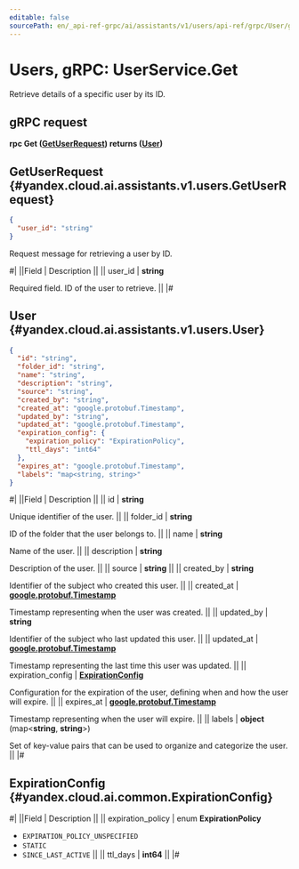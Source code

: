 ```yaml
---
editable: false
sourcePath: en/_api-ref-grpc/ai/assistants/v1/users/api-ref/grpc/User/get.md
---
```


# Users, gRPC: UserService.Get

Retrieve details of a specific user by its ID.

## gRPC request

**rpc Get ([GetUserRequest](#yandex.cloud.ai.assistants.v1.users.GetUserRequest)) returns ([User](#yandex.cloud.ai.assistants.v1.users.User))**

## GetUserRequest {#yandex.cloud.ai.assistants.v1.users.GetUserRequest}

```json
{
  "user_id": "string"
}
```

Request message for retrieving a user by ID.

#|
||Field | Description ||
|| user_id | **string**

Required field. ID of the user to retrieve. ||
|#

## User {#yandex.cloud.ai.assistants.v1.users.User}

```json
{
  "id": "string",
  "folder_id": "string",
  "name": "string",
  "description": "string",
  "source": "string",
  "created_by": "string",
  "created_at": "google.protobuf.Timestamp",
  "updated_by": "string",
  "updated_at": "google.protobuf.Timestamp",
  "expiration_config": {
    "expiration_policy": "ExpirationPolicy",
    "ttl_days": "int64"
  },
  "expires_at": "google.protobuf.Timestamp",
  "labels": "map<string, string>"
}
```

#|
||Field | Description ||
|| id | **string**

Unique identifier of the user. ||
|| folder_id | **string**

ID of the folder that the user belongs to. ||
|| name | **string**

Name of the user. ||
|| description | **string**

Description of the user. ||
|| source | **string** ||
|| created_by | **string**

Identifier of the subject who created this user. ||
|| created_at | **[google.protobuf.Timestamp](https://developers.google.com/protocol-buffers/docs/reference/google.protobuf#timestamp)**

Timestamp representing when the user was created. ||
|| updated_by | **string**

Identifier of the subject who last updated this user. ||
|| updated_at | **[google.protobuf.Timestamp](https://developers.google.com/protocol-buffers/docs/reference/google.protobuf#timestamp)**

Timestamp representing the last time this user was updated. ||
|| expiration_config | **[ExpirationConfig](#yandex.cloud.ai.common.ExpirationConfig)**

Configuration for the expiration of the user, defining when and how the user will expire. ||
|| expires_at | **[google.protobuf.Timestamp](https://developers.google.com/protocol-buffers/docs/reference/google.protobuf#timestamp)**

Timestamp representing when the user will expire. ||
|| labels | **object** (map<**string**, **string**>)

Set of key-value pairs that can be used to organize and categorize the user. ||
|#

## ExpirationConfig {#yandex.cloud.ai.common.ExpirationConfig}

#|
||Field | Description ||
|| expiration_policy | enum **ExpirationPolicy**

- `EXPIRATION_POLICY_UNSPECIFIED`
- `STATIC`
- `SINCE_LAST_ACTIVE` ||
|| ttl_days | **int64** ||
|#